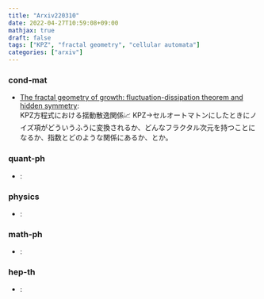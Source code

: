 ```yaml
---
title: "Arxiv220310"
date: 2022-04-27T10:59:08+09:00
mathjax: true
draft: false
tags: ["KPZ", "fractal geometry", "cellular automata"]
categories: ["arxiv"]
---
```

### cond-mat
- [The fractal geometry of growth: fluctuation-dissipation theorem and hidden symmetry](https://arxiv.org/abs/2203.04461):  
KPZ方程式における揺動散逸関係📈
KPZ→セルオートマトンにしたときにノイズ項がどういうふうに変換されるか、どんなフラクタル次元を持つことになるか、指数とどのような関係にあるか、とか。


### quant-ph
- []():  


### physics
- []():  


### math-ph
- []():  


### hep-th
- []():  
